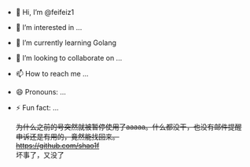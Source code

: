 - 👋 Hi, I’m @feifeiz1
- 👀 I’m interested in ...
- 🌱 I’m currently learning Golang
- 💞️ I’m looking to collaborate on ...
- 📫 How to reach me ...
- 😄 Pronouns: ...
- ⚡ Fun fact: ...

  ~~为什么之前的号突然就被暂停使用了aaaaa。什么都没干，也没有邮件提醒~~ </br>
  ~~申诉还是有用的，竟然能找回来。</br>~~
  ~~https://github.com/shao1f</br>~~
  坏事了，又没了
<!---
feifeiz1/feifeiz1 is a ✨ special ✨ repository because its `README.md` (this file) appears on your GitHub profile.
You can click the Preview link to take a look at your changes.
--->

